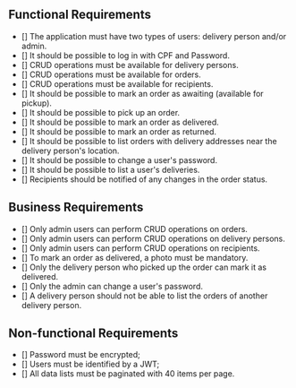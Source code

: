 ## Functional Requirements
 - [] The application must have two types of users: delivery person and/or admin.
 - [] It should be possible to log in with CPF and Password.
 - [] CRUD operations must be available for delivery persons.
 - [] CRUD operations must be available for orders.
 - [] CRUD operations must be available for recipients.
 - [] It should be possible to mark an order as awaiting (available for pickup).
 - [] It should be possible to pick up an order.
 - [] It should be possible to mark an order as delivered.
 - [] It should be possible to mark an order as returned.
 - [] It should be possible to list orders with delivery addresses near the delivery person's location.
 - [] It should be possible to change a user's password.
 - [] It should be possible to list a user's deliveries.
 - [] Recipients should be notified of any changes in the order status.


## Business Requirements
 - [] Only admin users can perform CRUD operations on orders.
 - [] Only admin users can perform CRUD operations on delivery persons.
 - [] Only admin users can perform CRUD operations on recipients.
 - [] To mark an order as delivered, a photo must be mandatory.
 - [] Only the delivery person who picked up the order can mark it as delivered.
 - [] Only the admin can change a user's password.
 - [] A delivery person should not be able to list the orders of another delivery person.

 ## Non-functional Requirements
- [] Password must be encrypted;
- [] Users must be identified by a JWT;
- [] All data lists must be paginated with 40 items per page.